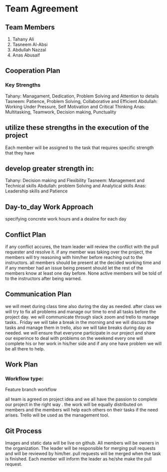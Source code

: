 # Team Agreement

## Team Members
1. Tahany Ali
2. Tasneem Al-Absi
3. Abdullah Nazzal
4. Anas Abusaif



## Cooperation Plan
### Key Strengths
Tahany: Managament, Dedication, Problem Solving and Attention to details
Tasneem: Patience, Problem Solving, Collaborative and Efficient
Abdullah: Working Under Pressure, Self Motivation and Critical Thinking
Anas: Multitasking, Teamwork, Decision making, Punctuality


## utilize these strengths in the execution of the project
Each member will be assigned to the task that requires specific strength that they have
 
## develop greater strength in:
Tahany: Decision making and Flexibility
Tasneem: Management and Technical skills
Abdullah: problem Solving and Analytical skills
Anas: Leadership skills and Patience

## Day-to_day Work Approach
specifying concrete work hours and a dealine for each day

## Conflict Plan
if any conflict accures, the team leader will review the conflict with the pull requester and resolve it.
if any member was taking over the project, the members will try reasoning with him/her before reaching out to the instructors.
all members should be present at the decided working time and if any member had an issue being present should let the rest of the members know at least one day before.
None active members will be told of to the instructors after being warned.


## Communication Plan
we will meet during class time also during the day as needed. after class we will try to fix all problems and manage our time to end all tasks before the project day.
we will communicate through slack zoom and trello to manage tasks..
Friday we will take a break in the morning and we will discuss the tasks and manage them in trello, also we will take breaks during day as needed.
we will ensure that everyone participate in our project and share our experince to deal with problems
on the weekend every one will complete his or her work in his/her side and if any one have problem we will be all there to help.

## Work Plan
### Workflow type:
Feature branch workflow

all team is agreed on project idea and we all have the passion to complete our project in the right way .
the work will be equally distributed on members and the members will help each others on their tasks if the need arises.
Trello will be used as the management tool.

## Git Process
Images and static data will be live on github.
All members will be owners in the organization.
The leader will be responsible for merging pull requests and will be reviewed by him/her.
pull requests will be merged when the task is finished.
Each member will inform the leader as he/she make the pull request.



